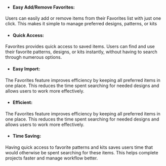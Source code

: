 * #### Easy Add/Remove Favorites:
Users can easily add or remove items from their Favorites list with just one click. This makes it simple to manage preferred designs, patterns, or kits

* #### Quick Access:
Favorites provides quick access to saved items. Users can find and use their favorite patterns, designs, or kits instantly, without having to search through numerous options.

* #### Easy Import:
The Favorites feature improves efficiency by keeping all preferred items in one place. This reduces the time spent searching for needed designs and allows users to work more effectively.

* #### Efficient:
The Favorites feature improves efficiency by keeping all preferred items in one place. This reduces the time spent searching for needed designs and allows users to work more effectively.

* #### Time Saving:
Having quick access to favorite patterns and kits saves users time that would otherwise be spent searching for these items. This helps complete projects faster and manage workflow better.